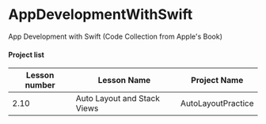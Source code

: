 # AppDevelopmentWithSwift
App Development with Swift (Code Collection from Apple's Book)

#### Project list 

Lesson number | Lesson Name | Project Name
--------------|-------------|---------------
	2.10 	| 	Auto Layout and Stack Views 	| 	AutoLayoutPractice


